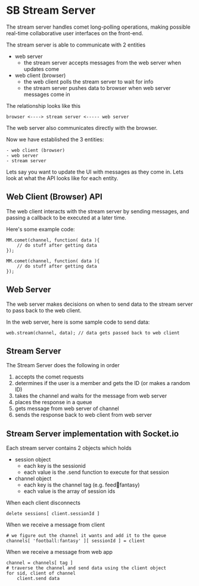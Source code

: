 SB Stream Server
======

The stream server handles comet long-polling operations, 
making possible real-time collaborative user interfaces on the front-end.

The stream server is able to communicate with 2 entities

- web server
	- the stream server accepts messages from the web server when updates come
- web client (browser)
	- the web client polls the stream server to wait for info
	- the stream server pushes data to browser when web server messages come in

The relationship looks like this

	browser <----> stream server <----- web server
	
The web server also communicates directly with the browser.

Now we have established the 3 entities:

	- web client (browser)
	- web server
	- stream server
	
Lets say you want to update the UI with messages as they come in.
Lets look at what the API looks like for each entity.

Web Client (Browser) API
-----------
The web client interacts with the stream server
by sending messages, and passing a callback to be 
executed at a later time.

Here's some example code:

	MM.comet(channel, function( data ){
		// do stuff after getting data
	});
	
	MM.comet(channel, function( data ){
		// do stuff after getting data
	});

Web Server
----------
The web server makes decisions on when to send data
to the stream server to pass back to the web client.

In the web server, here is some sample code to send data:

	web.stream(channel, data); // data gets passed back to web client
	
Stream Server
--------
The Stream Server does the following in order

1. accepts the comet requests
2. determines if the user is a member and gets the ID (or makes a random ID)
3. takes the channel and waits for the message from web server
4. places the response in a queue
5. gets message from web server of channel
6. sends the response back to web client from web server

Stream Server implementation with Socket.io
---------
Each stream server contains 2 objects which holds

- session object
	- each key is the sessionid
	- each value is the .send function to execute for that session
- channel object
	- each key is the channel tag (e.g. feed:football:fantasy)
	- each value is the array of session ids
	
When each client disconnects
	
	delete sessions[ client.sessionId ]
	
When we receive a message from client

	# we figure out the channel it wants and add it to the queue
	channels[ 'football:fantasy' ][ sessionId ] = client

When we receive a message from web app
	
	channel = channels[ tag ]
	# traverse the channel and send data using the client object
	for sid, client of channel
		client.send data